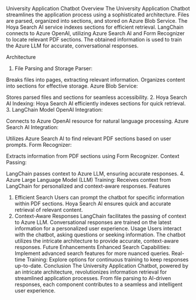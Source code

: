 University Application Chatbot
Overview
The University Application Chatbot streamlines the application process using a sophisticated architecture. Files are parsed, organized into sections, and stored on Azure Blob Service. The Hoya Search AI service indexes sections for efficient retrieval. LangChain connects to Azure OpenAI, utilizing Azure Search AI and Form Recognizer to locate relevant PDF sections. The obtained information is used to train the Azure LLM for accurate, conversational responses.

Architecture
1. File Parsing and Storage
Parser:

Breaks files into pages, extracting relevant information.
Organizes content into sections for effective storage.
Azure Blob Service:

Stores parsed files and sections for seamless accessibility.
2. Hoya Search AI
Indexing:
Hoya Search AI efficiently indexes sections for quick retrieval.
3. LangChain Model
OpenAI Integration:

Connects to Azure OpenAI resource for natural language processing.
Azure Search AI Integration:

Utilizes Azure Search AI to find relevant PDF sections based on user prompts.
Form Recognizer:

Extracts information from PDF sections using Form Recognizer.
Context Passing:

LangChain passes context to Azure LLM, ensuring accurate responses.
4. Azure Large Language Model (LLM)
Training:
Receives context from LangChain for personalized and context-aware responses.
Features
1. Efficient Search
Users can prompt the chatbot for specific information within PDF sections.
Hoya Search AI ensures quick and accurate retrieval of relevant content.
2. Context-Aware Responses
LangChain facilitates the passing of context to Azure LLM.
Conversational responses are trained on the latest information for a personalized user experience.
Usage
Users interact with the chatbot, asking questions or seeking information.
The chatbot utilizes the intricate architecture to provide accurate, context-aware responses.
Future Enhancements
Enhanced Search Capabilities: Implement advanced search features for more nuanced queries.
Real-time Training: Explore options for continuous training to keep responses up-to-date.
Conclusion
The University Application Chatbot, powered by an intricate architecture, revolutionizes information retrieval for streamlined application processes. From file parsing to AI-driven responses, each component contributes to a seamless and intelligent user experience.
